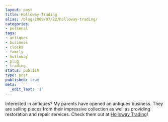 ```yaml
---
layout: post
title: Holloway Trading
alias: /blog/2009/07/22/holloway-trading/
categories:
- personal
tags:
- antiques
- business
- clocks
- family
- holloway
- plug
- trading
status: publish
type: post
published: true
meta:
  _edit_last: '1'
---
```

Interested in antiques? My parents have opened an antiques business. They are selling pieces from their impressive collection as well as providing restoration and repair services. Check them out at <a title="Holloway Trading" href="http://www.hollowaytrading.com/" target="_blank">Holloway Trading</a>!
